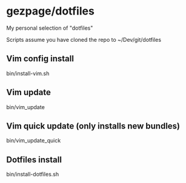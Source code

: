 gezpage/dotfiles
================

My personal selection of "dotfiles"

Scripts assume you have cloned the repo to ~/Dev/git/dotfiles

Vim config install
------------------
bin/install-vim.sh

Vim update
----------
bin/vim_update

Vim quick update (only installs new bundles)
--------------------------------------------
bin/vim_update_quick

Dotfiles install
----------------
bin/install-dotfiles.sh
